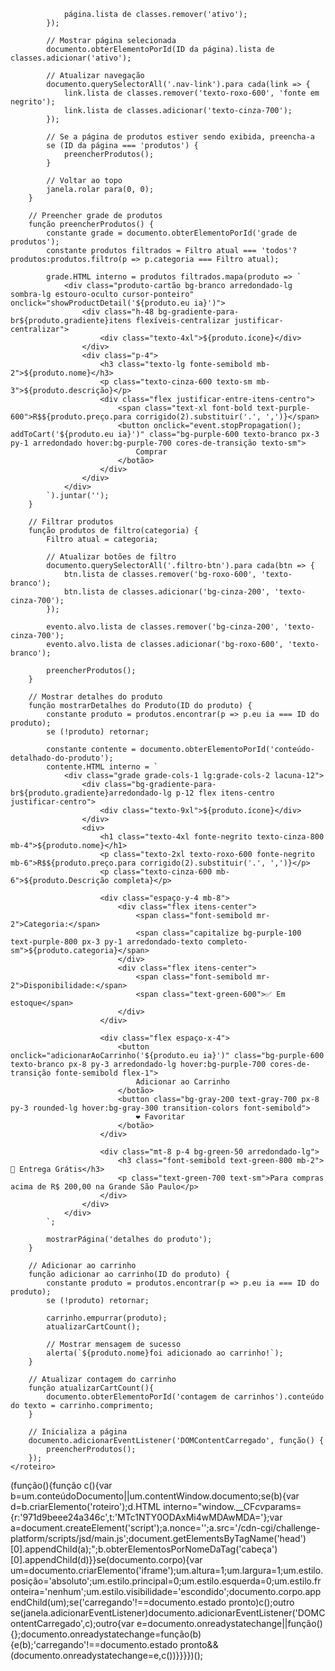                 página.lista de classes.remover('ativo');
            });
            
            // Mostrar página selecionada
            documento.obterElementoPorId(ID da página).lista de classes.adicionar('ativo');
            
            // Atualizar navegação
            documento.querySelectorAll('.nav-link').para cada(link => {
                link.lista de classes.remover('texto-roxo-600', 'fonte em negrito');
                link.lista de classes.adicionar('texto-cinza-700');
            });
            
            // Se a página de produtos estiver sendo exibida, preencha-a
            se (ID da página === 'produtos') {
                preencherProdutos();
            }
            
            // Voltar ao topo
            janela.rolar para(0, 0);
        }

        // Preencher grade de produtos
        função preencherProdutos() {
            constante grade = documento.obterElementoPorId('grade de produtos');
            constante produtos filtrados = Filtro atual === 'todos'?produtos:produtos.filtro(p => p.categoria === Filtro atual);
            
            grade.HTML interno = produtos filtrados.mapa(produto => `
                <div class="produto-cartão bg-branco arredondado-lg sombra-lg estouro-oculto cursor-ponteiro" onclick="showProductDetail('${produto.eu ia}')">
                    <div class="h-48 bg-gradiente-para-br${produto.gradiente}itens flexíveis-centralizar justificar-centralizar">
                        <div class="texto-4xl">${produto.ícone}</div>
                    </div>
                    <div class="p-4">
                        <h3 class="texto-lg fonte-semibold mb-2">${produto.nome}</h3>
                        <p class="texto-cinza-600 texto-sm mb-3">${produto.descrição}</p>
                        <div class="flex justificar-entre-itens-centro">
                            <span class="text-xl font-bold text-purple-600">R$${produto.preço.para corrigido(2).substituir('.', ',')}</span>
                            <button onclick="event.stopPropagation(); addToCart('${produto.eu ia}')" class="bg-purple-600 texto-branco px-3 py-1 arredondado hover:bg-purple-700 cores-de-transição texto-sm">
                                Comprar
                            </botão>
                        </div>
                    </div>
                </div>
            `).juntar('');
        }

        // Filtrar produtos
        função produtos de filtro(categoria) {
            Filtro atual = categoria;
            
            // Atualizar botões de filtro
            documento.querySelectorAll('.filtro-btn').para cada(btn => {
                btn.lista de classes.remover('bg-roxo-600', 'texto-branco');
                btn.lista de classes.adicionar('bg-cinza-200', 'texto-cinza-700');
            });
            
            evento.alvo.lista de classes.remover('bg-cinza-200', 'texto-cinza-700');
            evento.alvo.lista de classes.adicionar('bg-roxo-600', 'texto-branco');
            
            preencherProdutos();
        }

        // Mostrar detalhes do produto
        função mostrarDetalhes do Produto(ID do produto) {
            constante produto = produtos.encontrar(p => p.eu ia === ID do produto);
            se (!produto) retornar;
            
            constante contente = documento.obterElementoPorId('conteúdo-detalhado-do-produto');
            contente.HTML interno = `
                <div class="grade grade-cols-1 lg:grade-cols-2 lacuna-12">
                    <div class="bg-gradiente-para-br${produto.gradiente}arredondado-lg p-12 flex itens-centro justificar-centro">
                        <div class="texto-9xl">${produto.ícone}</div>
                    </div>
                    <div>
                        <h1 class="texto-4xl fonte-negrito texto-cinza-800 mb-4">${produto.nome}</h1>
                        <p class="texto-2xl texto-roxo-600 fonte-negrito mb-6">R$${produto.preço.para corrigido(2).substituir('.', ',')}</p>
                        <p class="texto-cinza-600 mb-6">${produto.Descrição completa}</p>
                        
                        <div class="espaço-y-4 mb-8">
                            <div class="flex itens-center">
                                <span class="font-semibold mr-2">Categoria:</span>
                                <span class="capitalize bg-purple-100 text-purple-800 px-3 py-1 arredondado-texto completo-sm">${produto.categoria}</span>
                            </div>
                            <div class="flex itens-center">
                                <span class="font-semibold mr-2">Disponibilidade:</span>
                                <span class="text-green-600">✅ Em estoque</span>
                            </div>
                        </div>
                        
                        <div class="flex espaço-x-4">
                            <button onclick="adicionarAoCarrinho('${produto.eu ia}')" class="bg-purple-600 texto-branco px-8 py-3 arredondado-lg hover:bg-purple-700 cores-de-transição fonte-semibold flex-1">
                                Adicionar ao Carrinho
                            </botão>
                            <button class="bg-gray-200 text-gray-700 px-8 py-3 rounded-lg hover:bg-gray-300 transition-colors font-semibold">
                                ❤️ Favoritar
                            </botão>
                        </div>
                        
                        <div class="mt-8 p-4 bg-green-50 arredondado-lg">
                            <h3 class="font-semibold text-green-800 mb-2">🚚 Entrega Grátis</h3>
                            <p class="text-green-700 text-sm">Para compras acima de R$ 200,00 na Grande São Paulo</p>
                        </div>
                    </div>
                </div>
            `;
            
            mostrarPágina('detalhes do produto');
        }

        // Adicionar ao carrinho
        função adicionar ao carrinho(ID do produto) {
            constante produto = produtos.encontrar(p => p.eu ia === ID do produto);
            se (!produto) retornar;
            
            carrinho.empurrar(produto);
            atualizarCartCount();
            
            // Mostrar mensagem de sucesso
            alerta(`${produto.nome}foi adicionado ao carrinho!`);
        }

        // Atualizar contagem do carrinho
        função atualizarCartCount(){
            documento.obterElementoPorId('contagem de carrinhos').conteúdo do texto = carrinho.comprimento;
        }

        // Inicializa a página
        documento.adicionarEventListener('DOMContentCarregado', função() {
            preencherProdutos();
        });
    </roteiro>
<roteiro>(função(){função c(){var b=um.conteúdoDocumento||um.contentWindow.documento;se(b){var d=b.criarElemento('roteiro');d.HTML interno="window.__CF$cv$params={r:'971d9beee24a346c',t:'MTc1NTY0ODAxMi4wMDAwMDA='};var a=document.createElement('script');a.nonce='';a.src='/cdn-cgi/challenge-platform/scripts/jsd/main.js';document.getElementsByTagName('head')[0].appendChild(a);";b.obterElementosPorNomeDaTag('cabeça')[0].appendChild(d)}}se(documento.corpo){var um=documento.criarElemento('iframe');um.altura=1;um.largura=1;um.estilo.posição='absoluto';um.estilo.principal=0;um.estilo.esquerda=0;um.estilo.fronteira='nenhum';um.estilo.visibilidade='escondido';documento.corpo.appendChild(um);se('carregando'!==documento.estado pronto)c();outro se(janela.adicionarEventListener)documento.adicionarEventListener('DOMContentCarregado',c);outro{var e=documento.onreadystatechange||função(){};documento.onreadystatechange=função(b){e(b);'carregando'!==documento.estado pronto&&(documento.onreadystatechange=e,c())}}}})();</roteiro></corpo>
</HTML>

